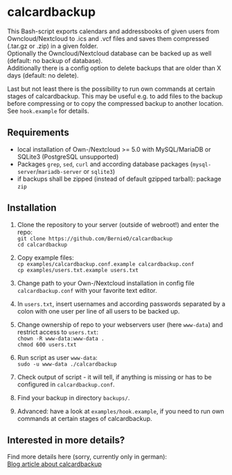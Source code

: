 # calcardbackup

This Bash-script exports calendars and addressbooks of given users from Owncloud/Nextcloud to .ics and .vcf files and saves them compressed (.tar.gz or .zip) in a given folder.<br>
Optionally the Owncloud/Nextcloud database can be backed up as well (default: no backup of database).  
Additionally there is a config option to delete backups that are older than X days (default: no delete).

Last but not least there is the possibility to run own commands at certain stages of calcardbackup. This may be useful e.g. to add files to the backup before compressing or to copy the compressed backup to another location.  
See `hook.example` for details.

## Requirements

- local installation of Own-/Nextcloud >= 5.0 with MySQL/MariaDB or SQLite3 (PostgreSQL unsupported)
- Packages `grep`, `sed`, `curl` and according database packages (`mysql-server`/`mariadb-server` or `sqlite3`)
- if backups shall be zipped (instead of default gzipped tarball): package `zip`

## Installation

1. Clone the repository to your server (outside of webroot!) and enter the repo:  
`git clone https://github.com/BernieO/calcardbackup`  
`cd calcardbackup`

2. Copy example files:  
`cp examples/calcardbackup.conf.example calcardbackup.conf`  
`cp examples/users.txt.example users.txt`

3. Change path to your Own-/Nextcloud installation in config file `calcardbackup.conf` with your favorite text editor.

4. In `users.txt`, insert usernames and according passwords separated by a colon with one user per line of all users to be backed up.

5. Change ownership of repo to your webservers user (here `www-data`) and restrict access to `users.txt`:  
`chown -R www-data:www-data .`  
`chmod 600 users.txt`

6. Run script as user `www-data`:  
`sudo -u www-data ./calcardbackup`

7. Check output of script - it will tell, if anything is missing or has to be configured in `calcardbackup.conf`.

8. Find your backup in directory `backups/`.

9. Advanced: have a look at `examples/hook.example`, if you need to run own commands at certain stages of calcardbackup.

## Interested in more details?

Find more details here (sorry, currently only in german):  
[Blog article about calcardbackup](https://bob.gatsmas.de/articles/calcardbackup-kalender-und-adressbuchbackup-von-owncloud-nextcloud)

